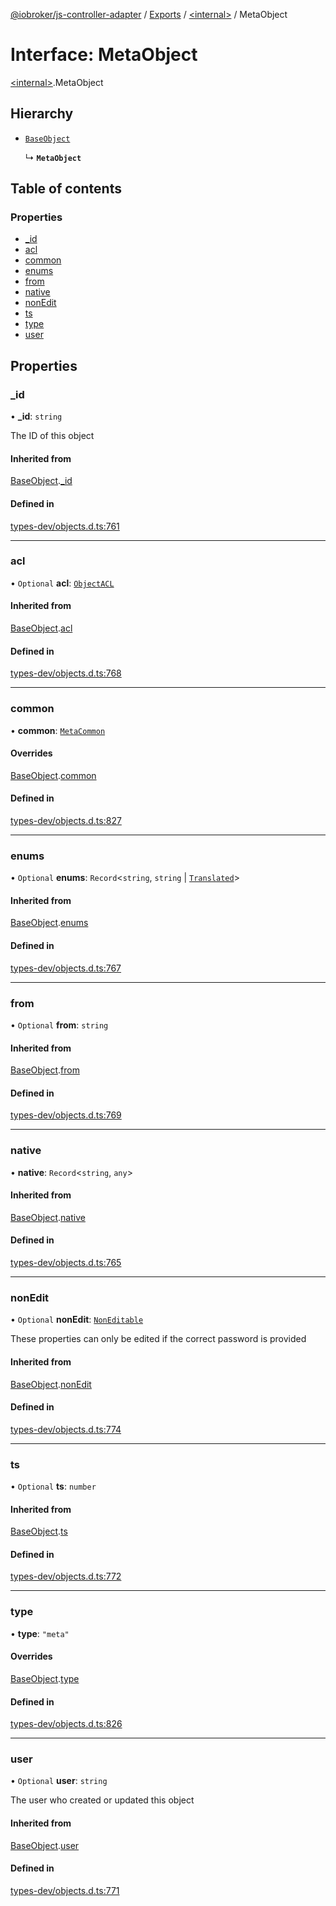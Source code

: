 [@iobroker/js-controller-adapter](../README.md) / [Exports](../modules.md) / [\<internal\>](../modules/internal_.md) / MetaObject

# Interface: MetaObject

[\<internal\>](../modules/internal_.md).MetaObject

## Hierarchy

- [`BaseObject`](internal_.BaseObject.md)

  ↳ **`MetaObject`**

## Table of contents

### Properties

- [\_id](internal_.MetaObject.md#_id)
- [acl](internal_.MetaObject.md#acl)
- [common](internal_.MetaObject.md#common)
- [enums](internal_.MetaObject.md#enums)
- [from](internal_.MetaObject.md#from)
- [native](internal_.MetaObject.md#native)
- [nonEdit](internal_.MetaObject.md#nonedit)
- [ts](internal_.MetaObject.md#ts)
- [type](internal_.MetaObject.md#type)
- [user](internal_.MetaObject.md#user)

## Properties

### \_id

• **\_id**: `string`

The ID of this object

#### Inherited from

[BaseObject](internal_.BaseObject.md).[_id](internal_.BaseObject.md#_id)

#### Defined in

[types-dev/objects.d.ts:761](https://github.com/ioBroker/ioBroker.js-controller/blob/9b2b813d/packages/types-dev/objects.d.ts#L761)

___

### acl

• `Optional` **acl**: [`ObjectACL`](internal_.ObjectACL.md)

#### Inherited from

[BaseObject](internal_.BaseObject.md).[acl](internal_.BaseObject.md#acl)

#### Defined in

[types-dev/objects.d.ts:768](https://github.com/ioBroker/ioBroker.js-controller/blob/9b2b813d/packages/types-dev/objects.d.ts#L768)

___

### common

• **common**: [`MetaCommon`](internal_.MetaCommon.md)

#### Overrides

[BaseObject](internal_.BaseObject.md).[common](internal_.BaseObject.md#common)

#### Defined in

[types-dev/objects.d.ts:827](https://github.com/ioBroker/ioBroker.js-controller/blob/9b2b813d/packages/types-dev/objects.d.ts#L827)

___

### enums

• `Optional` **enums**: `Record`\<`string`, `string` \| [`Translated`](../modules/internal_.md#translated)\>

#### Inherited from

[BaseObject](internal_.BaseObject.md).[enums](internal_.BaseObject.md#enums)

#### Defined in

[types-dev/objects.d.ts:767](https://github.com/ioBroker/ioBroker.js-controller/blob/9b2b813d/packages/types-dev/objects.d.ts#L767)

___

### from

• `Optional` **from**: `string`

#### Inherited from

[BaseObject](internal_.BaseObject.md).[from](internal_.BaseObject.md#from)

#### Defined in

[types-dev/objects.d.ts:769](https://github.com/ioBroker/ioBroker.js-controller/blob/9b2b813d/packages/types-dev/objects.d.ts#L769)

___

### native

• **native**: `Record`\<`string`, `any`\>

#### Inherited from

[BaseObject](internal_.BaseObject.md).[native](internal_.BaseObject.md#native)

#### Defined in

[types-dev/objects.d.ts:765](https://github.com/ioBroker/ioBroker.js-controller/blob/9b2b813d/packages/types-dev/objects.d.ts#L765)

___

### nonEdit

• `Optional` **nonEdit**: [`NonEditable`](internal_.NonEditable.md)

These properties can only be edited if the correct password is provided

#### Inherited from

[BaseObject](internal_.BaseObject.md).[nonEdit](internal_.BaseObject.md#nonedit)

#### Defined in

[types-dev/objects.d.ts:774](https://github.com/ioBroker/ioBroker.js-controller/blob/9b2b813d/packages/types-dev/objects.d.ts#L774)

___

### ts

• `Optional` **ts**: `number`

#### Inherited from

[BaseObject](internal_.BaseObject.md).[ts](internal_.BaseObject.md#ts)

#### Defined in

[types-dev/objects.d.ts:772](https://github.com/ioBroker/ioBroker.js-controller/blob/9b2b813d/packages/types-dev/objects.d.ts#L772)

___

### type

• **type**: ``"meta"``

#### Overrides

[BaseObject](internal_.BaseObject.md).[type](internal_.BaseObject.md#type)

#### Defined in

[types-dev/objects.d.ts:826](https://github.com/ioBroker/ioBroker.js-controller/blob/9b2b813d/packages/types-dev/objects.d.ts#L826)

___

### user

• `Optional` **user**: `string`

The user who created or updated this object

#### Inherited from

[BaseObject](internal_.BaseObject.md).[user](internal_.BaseObject.md#user)

#### Defined in

[types-dev/objects.d.ts:771](https://github.com/ioBroker/ioBroker.js-controller/blob/9b2b813d/packages/types-dev/objects.d.ts#L771)
